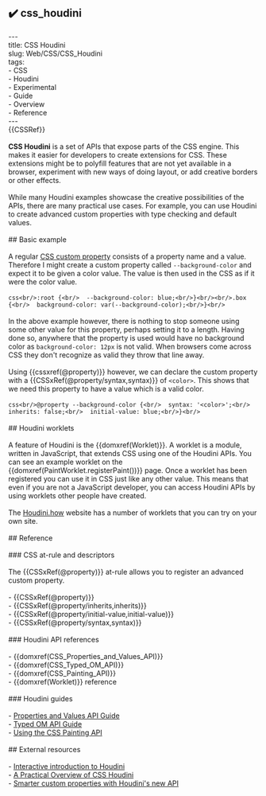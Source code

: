 ## ✔️ css_houdini 
 ---<br/>title: CSS Houdini<br/>slug: Web/CSS/CSS_Houdini<br/>tags:<br/>  - CSS<br/>  - Houdini<br/>  - Experimental<br/>  - Guide<br/>  - Overview<br/>  - Reference<br/>---<br/>{{CSSRef}}<br/><br/>**CSS Houdini** is a set of APIs that expose parts of the CSS engine. This makes it easier for developers to create extensions for CSS. These extensions might be to polyfill features that are not yet available in a browser, experiment with new ways of doing layout, or add creative borders or other effects.<br/><br/>While many Houdini examples showcase the creative possibilities of the APIs, there are many practical use cases. For example, you can use Houdini to create advanced custom properties with type checking and default values.<br/><br/>## Basic example<br/><br/>A regular [CSS custom property](/en-US/docs/Web/CSS/--*) consists of a property name and a value. Therefore I might create a custom property called `--background-color` and expect it to be given a color value. The value is then used in the CSS as if it were the color value.<br/><br/>```css<br/>:root {<br/>  --background-color: blue;<br/>}<br/><br/>.box {<br/>  background-color: var(--background-color);<br/>}<br/>```<br/><br/>In the above example however, there is nothing to stop someone using some other value for this property, perhaps setting it to a length. Having done so, anywhere that the property is used would have no background color as `background-color: 12px` is not valid. When browsers come across CSS they don't recognize as valid they throw that line away.<br/><br/>Using {{cssxref(@property)}} however, we can declare the custom property with a {{CSSxRef(@property/syntax,syntax)}} of `<color>`. This shows that we need this property to have a value which is a valid color.<br/><br/>```css<br/>@property --background-color {<br/>  syntax: '<color>';<br/>  inherits: false;<br/>  initial-value: blue;<br/>}<br/>```<br/><br/>## Houdini worklets<br/><br/>A feature of Houdini is the {{domxref(Worklet)}}. A worklet is a module, written in JavaScript, that extends CSS using one of the Houdini APIs. You can see an example worklet on the {{domxref(PaintWorklet.registerPaint())}} page. Once a worklet has been registered you can use it in CSS just like any other value. This means that even if you are not a JavaScript developer, you can access Houdini APIs by using worklets other people have created.<br/><br/>The [Houdini.how](https://houdini.how/) website has a number of worklets that you can try on your own site.<br/><br/>## Reference<br/><br/>### CSS at-rule and descriptors<br/><br/>The {{CSSxRef(@property)}} at-rule allows you to register an advanced custom property.<br/><br/>- {{CSSxRef(@property)}}<br/>- {{CSSxRef(@property/inherits,inherits)}}<br/>- {{CSSxRef(@property/initial-value,initial-value)}}<br/>- {{CSSxRef(@property/syntax,syntax)}}<br/><br/>### Houdini API references<br/><br/>- {{domxref(CSS_Properties_and_Values_API)}}<br/>- {{domxref(CSS_Typed_OM_API)}}<br/>- {{domxref(CSS_Painting_API)}}<br/>- {{domxref(Worklet)}} reference<br/><br/>### Houdini guides<br/><br/>- [Properties and Values API Guide](/en-US/docs/Web/API/CSS_Properties_and_Values_API/guide)<br/>- [Typed OM API Guide](/en-US/docs/Web/API/CSS_Typed_OM_API/Guide)<br/>- [Using the CSS Painting API](/en-US/docs/Web/API/CSS_Painting_API/Guide)<br/><br/>## External resources<br/><br/>- [Interactive introduction to Houdini](https://houdini.glitch.me/)<br/>- [A Practical Overview of CSS Houdini](https://www.smashingmagazine.com/2020/03/practical-overview-css-houdini/)<br/>- [Smarter custom properties with Houdini's new API](https://web.dev/css-props-and-vals/)<br/>